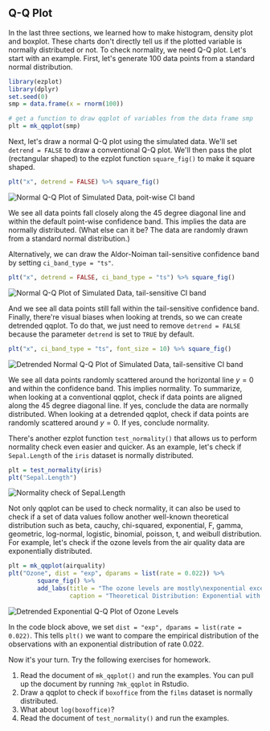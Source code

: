 ## Q-Q Plot

In the last three sections, we learned how to make histogram, density plot and
boxplot. These charts don't directly tell us if the plotted variable is normally
distributed or not. To check normality, we need Q-Q plot. Let's start with an
example. First, let's generate 100 data points from a standard normal distribution.

```r
library(ezplot)
library(dplyr)
set.seed(0)
smp = data.frame(x = rnorm(100))

# get a function to draw qqplot of variables from the data frame smp
plt = mk_qqplot(smp)
```

Next, let's draw a normal Q-Q plot using the simulated data. We'll set 
`detrend = FALSE` to draw a conventional Q-Q plot. We'll then pass the
plot (rectangular shaped) to the ezplot function `square_fig()` to make it 
square shaped. 

```r
plt("x", detrend = FALSE) %>% square_fig() 
```

![Normal Q-Q Plot of Simulated Data, poit-wise CI band](images/qqplot_smp_p1-1.png)

We see all data points fall closely along the 45 degree diagonal line and within 
the default point-wise confidence band. This implies the data are normally 
distributed. (What else can it be? The data are randomly drawn from a standard 
normal distribution.) 

Alternatively, we can draw the Aldor-Noiman tail-sensitive confidence band
by setting `ci_band_type = "ts"`. 

```r
plt("x", detrend = FALSE, ci_band_type = "ts") %>% square_fig()
```

![Normal Q-Q Plot of Simulated Data, tail-sensitive CI band](images/qqplot_smp_p2-1.png)

And we see all data points still fall within the tail-sensitive confidence band.  
Finally, there're visual biases when looking at trends, so we can create 
detrended qqplot. To do that, we just need to remove `detrend = FALSE` 
because the parameter `detrend` is set to `TRUE` by default.

```r
plt("x", ci_band_type = "ts", font_size = 10) %>% square_fig()
```

![Detrended Normal Q-Q Plot of Simulated Data, tail-sensitive CI band](images/qqplot_smp_p3-1.png)

We see all data points randomly scattered around the horizontal line $y = 0$ and
within the confidence band. This implies normality. To summarize, when
looking at a conventional qqplot, check if data points are aligned along the 45
degree diagonal line. If yes, conclude the data are normally distributed. When
looking at a detrended qqplot, check if data points are randomly scattered 
around $y = 0$. If yes, conclude normality. 

There's another ezplot function `test_normality()` that allows us to perform
normality check even easier and quicker. As an example, let's check if 
`Sepal.Length` of the `iris` dataset is normally distributed.

```r
plt = test_normality(iris)
plt("Sepal.Length")
```

![Normality check of Sepal.Length](images/test_norm_sepallength-1.png)

Not only qqplot can be used to check normality, it can also be used to check if
a set of data values follow another well-known theoretical distribution such as
beta, cauchy, chi-squared, exponential, F, gamma, geometric, log-normal, 
logistic, binomial, poisson, t, and weibull distribution. For example, let's 
check if the ozone levels from the air quality data are exponentially 
distributed.

```r
plt = mk_qqplot(airquality)
plt("Ozone", dist = "exp", dparams = list(rate = 0.022)) %>% 
        square_fig() %>%
        add_labs(title = "The ozone levels are mostly\nexponential except at the tail",
                 caption = "Theoretical Distribution: Exponential with rate 0.022")
```

![Detrended Exponential Q-Q Plot of Ozone Levels](images/qqplot_ozone-1.png)

In the code block above, we set `dist = "exp", dparams = list(rate = 0.022)`. 
This tells `plt()` we want to compare the empirical distribution of the 
observations with an exponential distribution of rate 0.022. 

Now it's your turn. Try the following exercises for homework.

1. Read the document of `mk_qqplot()` and run the examples. You can pull up the 
document by running `?mk_qqplot` in Rstudio. 
2. Draw a qqplot to check if `boxoffice` from the `films` dataset is normally distributed.
3. What about `log(boxoffice)`?
4. Read the document of `test_normality()` and run the examples. 
